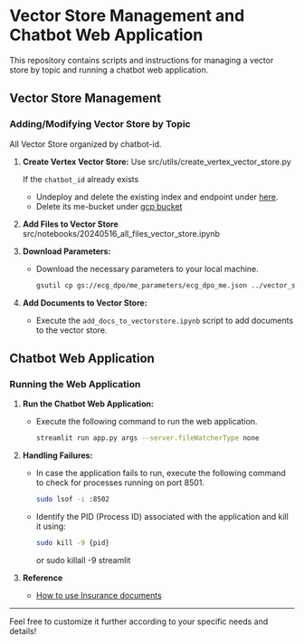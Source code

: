 # Vector Store Management and Chatbot Web Application

This repository contains scripts and instructions for managing a vector store by topic and running a chatbot web application.

## Vector Store Management

### Adding/Modifying Vector Store by Topic
All Vector Store organized by chatbot-id.

1. **Create Vertex Vector Store:**
    Use src/utils/create_vertex_vector_store.py

   If the `chatbot_id` already exists
   - Undeploy and delete the existing index and endpoint under [here](https://console.cloud.google.com/vertex-ai/matching-engine/indexes?project=ecg-ai-416210).
   - Delete its me-bucket under [gcp bucket](https://console.cloud.google.com/storage/browser?project=ecg-ai-416210&pageState=(%22StorageBucketsTable%22:(%22f%22:%22%255B%255D%22,%22s%22:%5B(%22i%22:%22name%22,%22s%22:%220%22)%5D,%22r%22:30))&prefix=&forceOnBucketsSortingFiltering=true)

2. **Add Files to Vector Store**
   src/notebooks/20240516_all_files_vector_store.ipynb

2. **Download Parameters:**
   - Download the necessary parameters to your local machine.
     ```bash
     gsutil cp gs://ecg_dpo/me_parameters/ecg_dpo_me.json ../vector_store_me_parameters/
     ```

3. **Add Documents to Vector Store:**
   - Execute the `add_docs_to_vectorstore.ipynb` script to add documents to the vector store.


## Chatbot Web Application

### Running the Web Application

1. **Run the Chatbot Web Application:**
   - Execute the following command to run the web application.
     ```bash
     streamlit run app.py args --server.fileWatcherType none
     ```

2. **Handling Failures:**
   - In case the application fails to run, execute the following command to check for processes running on port 8501.
     ```bash
     sudo lsof -i :8502
     ```
   - Identify the PID (Process ID) associated with the application and kill it using:
     ```bash
     sudo kill -9 {pid}
     ```
     or 
     sudo killall -9 streamlit
3. **Reference**
   - [How to use Insurance documents](https://docs.google.com/document/d/1tEfC0ebZDBpDwmxZM5mCYC4dAHOCOp9Sj1ht74APxI4/edit)
---

Feel free to customize it further according to your specific needs and details!